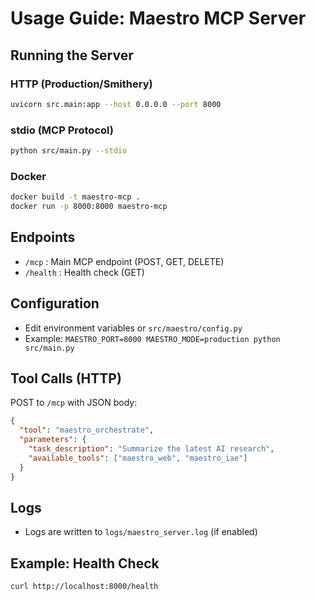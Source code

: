 # Usage Guide: Maestro MCP Server

## Running the Server

### HTTP (Production/Smithery)
```bash
uvicorn src.main:app --host 0.0.0.0 --port 8000
```

### stdio (MCP Protocol)
```bash
python src/main.py --stdio
```

### Docker
```bash
docker build -t maestro-mcp .
docker run -p 8000:8000 maestro-mcp
```

## Endpoints

- `/mcp` : Main MCP endpoint (POST, GET, DELETE)
- `/health` : Health check (GET)

## Configuration

- Edit environment variables or `src/maestro/config.py`
- Example: `MAESTRO_PORT=8000 MAESTRO_MODE=production python src/main.py`

## Tool Calls (HTTP)

POST to `/mcp` with JSON body:
```json
{
  "tool": "maestro_orchestrate",
  "parameters": {
    "task_description": "Summarize the latest AI research",
    "available_tools": ["maestro_web", "maestro_iae"]
  }
}
```

## Logs

- Logs are written to `logs/maestro_server.log` (if enabled)

## Example: Health Check

```bash
curl http://localhost:8000/health
``` 